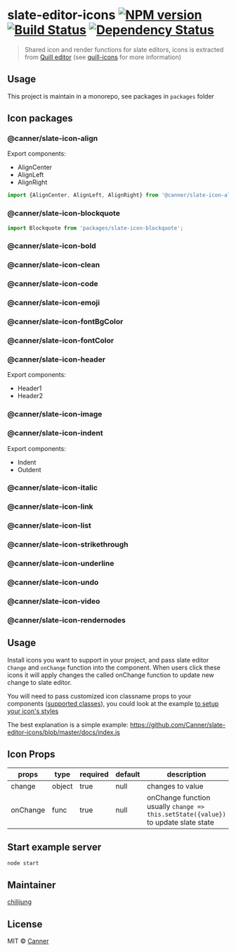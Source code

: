 # slate-editor-icons [![NPM version][npm-image]][npm-url] [![Build Status][travis-image]][travis-url] [![Dependency Status][daviddm-image]][daviddm-url]
> Shared icon and render functions for slate editors, icons is extracted from [Quill editor](https://quilljs.com/) (see [quill-icons](https://github.com/Canner/quill-icons) for more information)

## Usage

This project is maintain in a monorepo, see packages in `packages` folder

## Icon packages

### @canner/slate-icon-align

Export components:

- AlignCenter
- AlignLeft
- AlignRight

```js
import {AlignCenter, AlignLeft, AlignRight} from '@canner/slate-icon-align';
```

### @canner/slate-icon-blockquote

```js
import Blockquote from 'packages/slate-icon-blockquote';
```

### @canner/slate-icon-bold

### @canner/slate-icon-clean

### @canner/slate-icon-code

### @canner/slate-icon-emoji

### @canner/slate-icon-fontBgColor

### @canner/slate-icon-fontColor

### @canner/slate-icon-header

Export components: 
  - Header1
  - Header2

### @canner/slate-icon-image

### @canner/slate-icon-indent

Export components:
  - Indent
  - Outdent

### @canner/slate-icon-italic

### @canner/slate-icon-link

### @canner/slate-icon-list

### @canner/slate-icon-strikethrough

### @canner/slate-icon-underline

### @canner/slate-icon-undo

### @canner/slate-icon-video

### @canner/slate-icon-rendernodes

## Usage

Install icons you want to support in your project, and pass slate editor `Change` and `onChange` function into the component. When users click these icons it will apply changes the called onChange function to update new change to slate editor.

You will need to pass customized icon classname props to your components ([supported classes](https://github.com/Canner/quill-icons#props)), you could look at the example [to setup your icon's styles](https://github.com/Canner/slate-editor-icons/blob/master/docs/style.css) 


The best explanation is a simple example: https://github.com/Canner/slate-editor-icons/blob/master/docs/index.js

## Icon Props

| **props** | **type** | **required** | **default** | **description**  |
|-----------|----------|--------------|-------------|------------------|
| change     | object   | true        | null          | changes to value |
| onChange  | func   | true         | null         | onChange function usually `change => this.setState({value})` to update slate state  |


## Start example server

```
node start
```

## Maintainer

[chilijung](https://github.com/chilijung)

## License

MIT © [Canner](https://github.com/Canner)


[npm-image]: https://badge.fury.io/js/slate-editor-icons.svg
[npm-url]: https://npmjs.org/package/slate-editor-icons
[travis-image]: https://travis-ci.org/Canner/slate-editor-icons.svg?branch=master
[travis-url]: https://travis-ci.org/Canner/slate-editor-icons
[daviddm-image]: https://david-dm.org/Canner/slate-editor-icons.svg?theme=shields.io
[daviddm-url]: https://david-dm.org/Canner/slate-editor-icons

